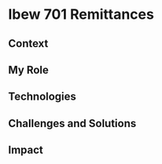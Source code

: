 # Ibew 701 Remittances

## Context

## My Role

## Technologies

## Challenges and Solutions

## Impact
